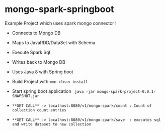 # mongo-spark-springboot
Example Project which uses spark mongo connector !

- Connects to Mongo DB
- Maps to JavaRDD/DataSet with Schema
- Execute Spark Sql
- Writes back to Mongo DB
- Uses Java 8 with Spring boot


- Build Project with 
``` mvn clean install ```

- Start spring boot application 
``` java -jar mongo-spark-project-0.0.1-SNAPSHOT.jar```



- ``` **GET CALL** -> localhost:8080/v1/mongo-spark/count : Count of collection count entries ```
- ``` **GET CALL** -> localhost:8080/v1/mongo-spark/save  : executes sql and write dataset to new collection ```


